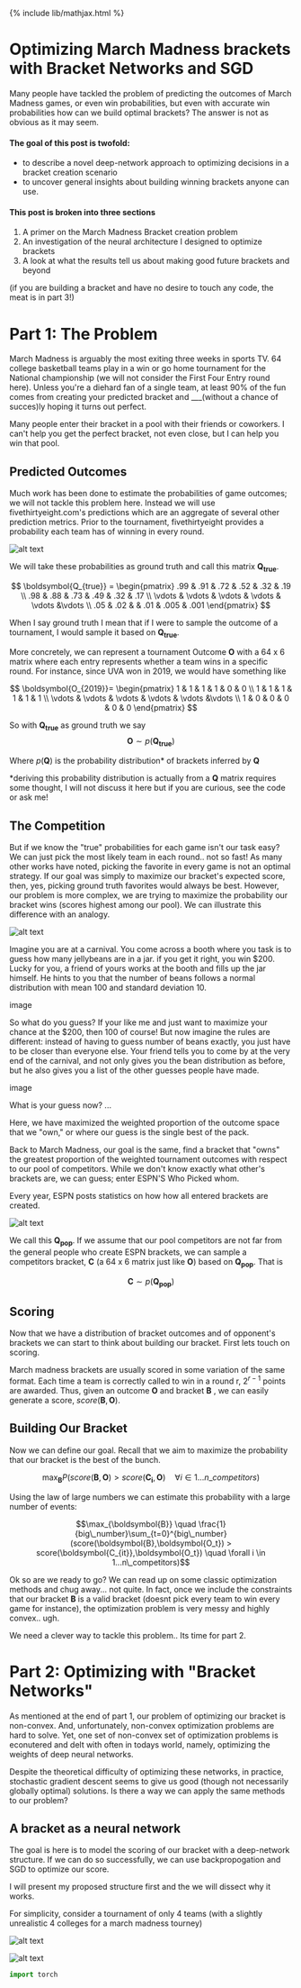 {% include lib/mathjax.html %} 

# Optimizing March Madness brackets with Bracket Networks and SGD 

Many people have tackled the problem of predicting the outcomes of March Madness games, or even win probabilities, but even with accurate win probabilities how can we build optimal brackets? The answer is not as obvious as it may seem. 

#### The goal of this post is twofold: 
- to describe a novel deep-network approach to optimizing decisions in a bracket creation scenario
- to uncover general insights about building winning brackets anyone can use. 

#### This post is broken into three sections
1. A primer on the March Madness Bracket creation problem
2. An investigation of the neural architecture I designed to optimize brackets
3. A look at what the results tell us about making good future brackets and beyond

(if you are building a bracket and have no desire to touch any code, the meat is in part 3!)

# Part 1: The Problem

March Madness is arguably the most exiting three weeks in sports TV. 64 college basketball teams play in a win or go home tournament for the National championship (we will not consider the First Four Entry round here). Unless you're a diehard fan of a single team, at least 90% of the fun comes from creating your predicted bracket and ___(without a chance of succes)ly hoping it turns out perfect. 

Many people enter their bracket in a pool with their friends or coworkers. I can't help you get the perfect bracket, not even close, but I can help you win that pool. 

## Predicted Outcomes

Much work has been done to estimate the probabilities of game outcomes; we will not tackle this problem here. Instead we will use fivethirtyeight.com's predictions which are an aggregate of several other prediction metrics. Prior to the tournament, fivethirtyeight provides a probability each team has of winning in every round. 



![alt text][538]

[538]: https://raw.githubusercontent.com/jadler29/MadnessNetwork/master/old/538.png 



We will take these probabilities as ground truth and call this matrix $\boldsymbol{Q_{true}}$.
 
$$
 \boldsymbol{Q_{true}} =
\begin{pmatrix}
    .99 & .91 & .72 &  .52 & .32 & .19 \\
    .98 & .88 & .73 &  .49 & .32 & .17 \\
    \vdots & \vdots & \vdots & \vdots & \vdots &\vdots \\
  .05 & .02 &  &  .01 & .005 & .001
\end{pmatrix}
$$

 When I say ground truth I mean that if I were to sample the outcome of a tournament, I would sample it based on $\boldsymbol{Q_{true}}$.


More concretely, we can represent a tournament Outcome $\boldsymbol{O}$ with a 64 x 6 matrix where each entry represents whether a team wins in a specific round. For instance, since UVA won in 2019, we would have something like

$$
\boldsymbol{O_{2019}}=
\begin{pmatrix}
    1 & 1 & 1 &  1 & 0 & 0 \\
    1 & 1 & 1 &  1 & 1 & 1 \\
    \vdots & \vdots & \vdots & \vdots & \vdots &\vdots \\
  1 & 0 & 0 &  0 & 0 & 0
\end{pmatrix}
$$


So with $\boldsymbol{Q_{true}}$ as ground truth we say 
$$\boldsymbol{O} \sim p(\boldsymbol{Q_{true}})$$

Where $p(\boldsymbol{Q})$ is the probability distribution* of brackets inferred by $\boldsymbol{Q}$

*deriving this probability distribution is actually from a $\boldsymbol{Q}$ matrix requires some thought, I will not discuss it here but if you are curious, see the code or ask me! 




## The Competition


But if we know the "true" probabilities for each game isn't our task easy? We can just pick the most likely team in each round.. not so fast! As many other works have noted, picking the favorite in every game is not an optimal strategy. If our goal was simply to maximize our bracket's expected score, then, yes, picking ground truth favorites would always be best. However, our problem is more complex, we are trying to maximize the probability our bracket wins (scores highest among our pool). We can illustrate this difference with an analogy.


![alt text](https://raw.githubusercontent.com/jadler29/MadnessNetwork/master/old/jellybeans2.png)


Imagine you are at a carnival. You come across a booth where you task is to guess how many jellybeans are in a jar. if you get it right, you win $200. Lucky for you, a friend of yours works at the booth and fills up the jar himself. He hints to you that the number of beans follows a normal distribution with mean 100 and standard deviation 10. 

image

So what do you guess? If your like me and just want to maximize your chance at the $200, then 100 of course! But now imagine the rules are different: instead of having to guess number of beans exactly, you just have to be closer than everyone else. Your friend tells you to come by at the very end of the carnival, and not only gives you the bean distribution as before, but he also gives you a list of the other guesses people have made. 

image

What is your guess now? ... 

Here, we have maximized the weighted proportion of the outcome space that we "own," or where our guess is the single best of the pack. 

Back to March Madness, our goal is the same, find a bracket that "owns" the greatest proportion of the weighted tournament outcomes with respect to our pool of competitors. While we don't know exactly what other's brackets are, we can guess; enter ESPN'S Who Picked whom. 

Every year, ESPN posts statistics on how how all entered brackets are created.

![alt text](https://raw.githubusercontent.com/jadler29/MadnessNetwork/master/old/wpw.png)


We call this $\boldsymbol{Q_{pop}}$. If we assume that our pool competitors are not far from the general people who create ESPN brackets, we can sample a competitors bracket, $\boldsymbol{C}$ (a 64 x 6 matrix just like $\boldsymbol{O}$) based on $\boldsymbol{Q_{pop}}$. That is

$$\boldsymbol{C} \sim p(\boldsymbol{Q_{pop}})$$


## Scoring

Now that we have a distribution of bracket outcomes and of opponent's brackets we can start to think about building our bracket. First lets touch on scoring. 

March madness brackets are usually scored in some variation of the same format. Each time a team is correctly called to win in a round r, $2^{r-1}$ points are awarded. Thus, given an outcome $\boldsymbol{O}$ and bracket $\boldsymbol{B}$
, we can easily generate a score, $score(\boldsymbol{B},\boldsymbol{O}).$

## Building Our Bracket

Now we can define our goal. Recall that we aim to maximize the probability that our bracket is the best of the bunch.

$$\max_{\boldsymbol{B}} P(score(\boldsymbol{B},\boldsymbol{O}) > score(\boldsymbol{C_i},\boldsymbol{O}) \quad \forall i \in 1...n\_competitors) $$


Using the law of large numbers we can estimate this probability with a large number of events: 

$$\max_{\boldsymbol{B}} \quad \frac{1}{big\_number}\sum_{t=0}^{big\_number}(score(\boldsymbol{B},\boldsymbol{O_t}) > score(\boldsymbol{C_{it}},\boldsymbol{O_t}) \quad \forall i \in 1...n\_competitors)$$

Ok so are we ready to go? We can read up on some classic optimization methods and chug away... not quite. In fact, once we include the constraints that our bracket $\boldsymbol{B}$ is a valid bracket (doesnt pick every team to win every game for instance), the optimization problem is very messy and highly convex.. ugh. 

We need a clever way to tackle this problem.. Its time for part 2. 



# Part 2: Optimizing with "Bracket Networks"

As mentioned at the end of part 1, our problem of optimizing our bracket is non-convex. And, unfortunately, non-convex optimization problems are hard to solve. Yet, one set of non-convex set of optimization problems is econutered and delt with often in todays world, namely, optimizing the weights of deep neural networks. 

Despite the theoretical difficulty of optimizing these networks, in practice, stochastic gradient descent seems to give us good (though not necessarily globally optimal) solutions. Is there a way we can apply the same methods to our problem? 



## A bracket as a neural network

The goal is here is to model the scoring of our bracket with a deep-network structure. If we can do so successfully, we can use backpropogation and SGD to optimize our score. 


I will present my proposed structure first and the we will dissect why it works. 

For simplicity, consider a tournament of only 4 teams (with a slightly unrealistic 4 colleges for a march madness tourney)



![alt text](https://raw.githubusercontent.com/jadler29/MadnessNetwork/master/old/2x2.png)



![alt text](https://raw.githubusercontent.com/jadler29/MadnessNetwork/master/old/simple_net.png)









```python
import torch

```


